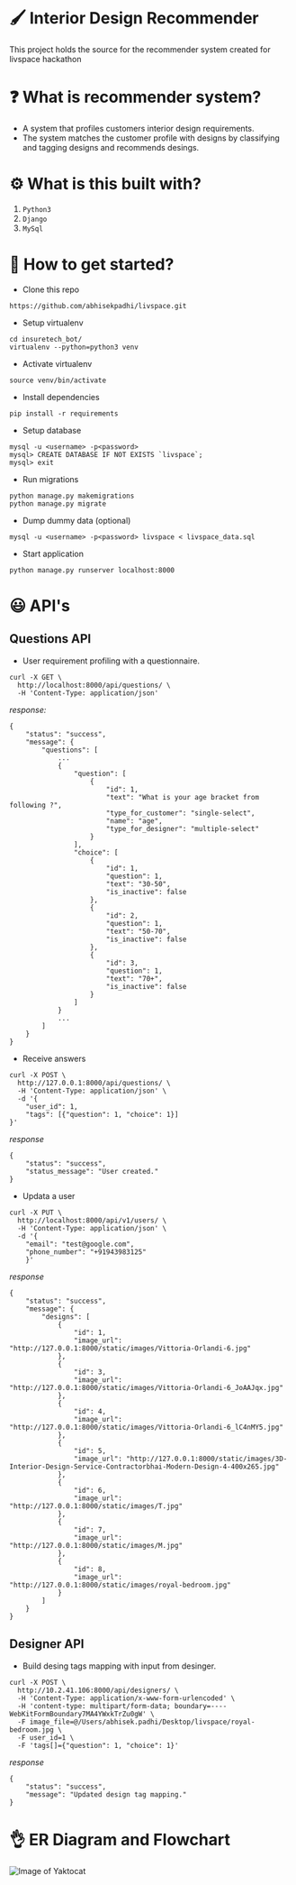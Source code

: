 # :paintbrush: Interior Design Recommender
This project holds the source for the recommender system created for livspace hackathon

# :question: What is recommender system?
- A system that profiles customers interior design requirements.
- The system matches the customer profile with designs by classifying and tagging designs and recommends desings.

# :gear: What is this built with?
1. `Python3`
2. `Django`
3. `MySql`

# :rocket: How to get started?
- Clone this repo
```
https://github.com/abhisekpadhi/livspace.git
```

- Setup virtualenv

```
cd insuretech_bot/
virtualenv --python=python3 venv
```

- Activate virtualenv

```
source venv/bin/activate
```

- Install dependencies

```
pip install -r requirements
```

- Setup database
```
mysql -u <username> -p<password>
mysql> CREATE DATABASE IF NOT EXISTS `livspace`;
mysql> exit
```

- Run migrations
```
python manage.py makemigrations
python manage.py migrate
```

- Dump dummy data (optional)
```
mysql -u <username> -p<password> livspace < livspace_data.sql
```

- Start application
```
python manage.py runserver localhost:8000
```

# :smiley: API's

## Questions API
- User requirement profiling with a questionnaire.

```
curl -X GET \
  http://localhost:8000/api/questions/ \
  -H 'Content-Type: application/json'
```
*response:*
```
{
    "status": "success",
    "message": {
        "questions": [
            ...
            {
                "question": [
                    {
                        "id": 1,
                        "text": "What is your age bracket from following ?",
                        "type_for_customer": "single-select",
                        "name": "age",
                        "type_for_designer": "multiple-select"
                    }
                ],
                "choice": [
                    {
                        "id": 1,
                        "question": 1,
                        "text": "30-50",
                        "is_inactive": false
                    },
                    {
                        "id": 2,
                        "question": 1,
                        "text": "50-70",
                        "is_inactive": false
                    },
                    {
                        "id": 3,
                        "question": 1,
                        "text": "70+",
                        "is_inactive": false
                    }
                ]
            }
            ...
        ]
    }
}
```

- Receive answers
```
curl -X POST \
  http://127.0.0.1:8000/api/questions/ \
  -H 'Content-Type: application/json' \
  -d '{
	"user_id": 1,
	"tags": [{"question": 1, "choice": 1}]
}'
```

*response*

```
{
    "status": "success",
    "status_message": "User created."
}
```

- Updata a user
```
curl -X PUT \
  http://localhost:8000/api/v1/users/ \
  -H 'Content-Type: application/json' \
  -d '{
	"email": "test@google.com",
	"phone_number": "+91943983125"
	}'
```

*response*

```
{
    "status": "success",
    "message": {
        "designs": [
            {
                "id": 1,
                "image_url": "http://127.0.0.1:8000/static/images/Vittoria-Orlandi-6.jpg"
            },
            {
                "id": 3,
                "image_url": "http://127.0.0.1:8000/static/images/Vittoria-Orlandi-6_JoAAJqx.jpg"
            },
            {
                "id": 4,
                "image_url": "http://127.0.0.1:8000/static/images/Vittoria-Orlandi-6_lC4nMY5.jpg"
            },
            {
                "id": 5,
                "image_url": "http://127.0.0.1:8000/static/images/3D-Interior-Design-Service-Contractorbhai-Modern-Design-4-400x265.jpg"
            },
            {
                "id": 6,
                "image_url": "http://127.0.0.1:8000/static/images/T.jpg"
            },
            {
                "id": 7,
                "image_url": "http://127.0.0.1:8000/static/images/M.jpg"
            },
            {
                "id": 8,
                "image_url": "http://127.0.0.1:8000/static/images/royal-bedroom.jpg"
            }
        ]
    }
}
```

## Designer API
- Build desing tags mapping with input from desinger.

```
curl -X POST \
  http://10.2.41.106:8000/api/designers/ \
  -H 'Content-Type: application/x-www-form-urlencoded' \
  -H 'content-type: multipart/form-data; boundary=----WebKitFormBoundary7MA4YWxkTrZu0gW' \
  -F image_file=@/Users/abhisek.padhi/Desktop/livspace/royal-bedroom.jpg \
  -F user_id=1 \
  -F 'tags[]={"question": 1, "choice": 1}'
```

*response*

```
{
    "status": "success",
    "message": "Updated design tag mapping."
}
```

# :ok_hand: ER Diagram and Flowchart

![Image of Yaktocat](https://raw.githubusercontent.com/abhisekpadhi/livspace/master/resources/IMG_20190317_132834.jpeg?token=AGuqRK9JJIkdgHLmb2Z_Nlmli95Pf5asks5cjh8cwA%3D%3D)